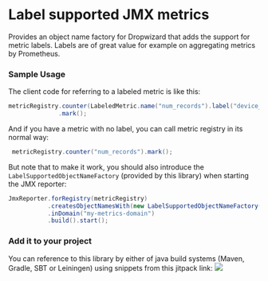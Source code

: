 # Label supported JMX metrics
Provides an object name factory for Dropwizard that adds the support for metric labels.
Labels are of great value for example on aggregating metrics by Prometheus.

### Sample Usage

The client code for referring to a labeled metric is like this:

```java
metricRegistry.counter(LabeledMetric.name("num_records").label("device_id", "1312").toString())
              .mark();
```

And if you have a metric with no label, you can call metric registry in its normal way:

```java
 metricRegistry.counter("num_records").mark();
```

But note that to make it work, you should also introduce the `LabelSupportedObjectNameFactory` (provided by this library)
when starting the JMX reporter:

```java
JmxReporter.forRegistry(metricRegistry)
           .createsObjectNamesWith(new LabelSupportedObjectNameFactory())
           .inDomain("my-metrics-domain")
           .build().start();
```
### Add it to your project

You can reference to this library by either of java build systems (Maven, Gradle, SBT or Leiningen) using snippets from this jitpack link:
[![](https://jitpack.io/v/sahabpardaz/label-supported-dropwizard-metrics.svg)](https://jitpack.io/#sahabpardaz/label-supported-dropwizard-metrics)
